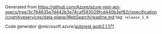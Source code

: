 Generated from https://github.com/Azure/azure-rest-api-specs/tree/3c764635e7d442b3e74caf593029fcd440b3ef82//specification/cognitiveservices/data-plane/WebSearch/readme.md tag: `release_1_0`

Code generator @microsoft.azure/autorest.go@2.1.171


